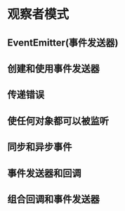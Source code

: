 # 观察者模式

## EventEmitter(事件发送器)

## 创建和使用事件发送器

## 传递错误

## 使任何对象都可以被监听

## 同步和异步事件

## 事件发送器和回调

## 组合回调和事件发送器





